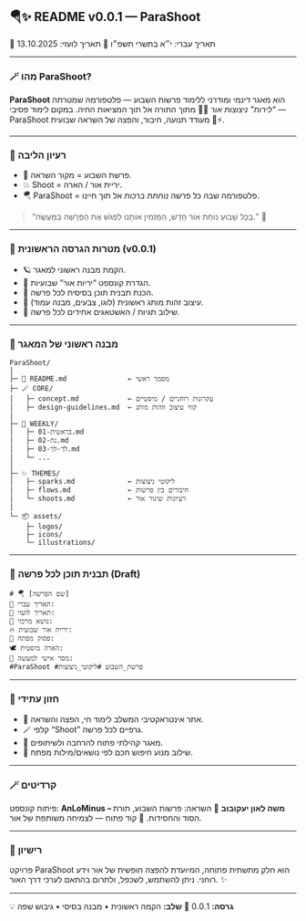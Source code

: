 ## 🪂✨ README v0.0.1 — **ParaShoot**

📅 תאריך עברי: י״א בתשרי תשפ״ו
📅 תאריך לועזי: 13.10.2025

---

### 🪄 **מהו ParaShoot?**

**ParaShoot** הוא מאגר דינמי ומודרני ללימוד פרשות השבוע —
פלטפורמה שמטרתה *“לירות” ניצוצות אור* 📜✨ מתוך התורה אל תוך המציאות החיה.
במקום לימוד פסיבי — ParaShoot מעודד תנועה, חיבור, והפצה של השראה שבועית 🎯⚡.

---

### 🌿 **רעיון הליבה**

* 📖 פרשת השבוע = מקור השראה.
* 💥 Shoot = יריית אור / הארה.
* 🪂 ParaShoot = פלטפורמה שבה כל פרשה *נוחתת ברכות* אל תוך חיינו.

> “בְּכָל שָׁבוּעַ נוֹחֵת אוֹר חָדָשׁ, הַמַּזְמִין אוֹתָנוּ לִפְגֹּשׁ אֶת הַפְּרָשָׁה בַּמַּעֲשֶׂה.” 🌟

---

### 🧭 **מטרות הגרסה הראשונית (v0.0.1)**

* 🪐 הקמת מבנה ראשוני למאגר.
* 🌱 הגדרת קונספט “יריות אור” שבועיות.
* 🧰 הכנת תבנית תוכן בסיסית לכל פרשה.
* 🧭 עיצוב זהות מותג ראשונית (לוגו, צבעים, מבנה עמוד).
* 📜 שילוב תגיות / האשטאגים אחידים לכל פרשה.

---

### 🧱 **מבנה ראשוני של המאגר**

```
ParaShoot/
│
├─ 📜 README.md               ← מסמך ראשי
├─ 🪄 CORE/
│   ├─ concept.md            ← עקרונות רוחניים / מיסטיים
│   ├─ design-guidelines.md  ← קווי עיצוב וזהות מותג
│
├─ 📅 WEEKLY/
│   ├─ 01-בראשית.md
│   ├─ 02-נח.md
│   ├─ 03-לך-לך.md
│   └─ ...
│
├─ ✨ THEMES/
│   ├─ sparks.md             ← ליקוטי ניצוצות
│   ├─ flows.md              ← חיבורים בין פרשות
│   └─ shoots.md             ← רעיונות שיגור אור
│
└─ 📦 assets/
    ├─ logos/
    ├─ icons/
    └─ illustrations/
```

---

### 🧭 **תבנית תוכן לכל פרשה (Draft)**

```
# 🪂 [שם הפרשה]
📅 תאריך עברי:
📅 תאריך לועזי:
🌿 נושא מרכזי:
🔥 יריית אור שבועית:
📖 פסוק מפתח:
🕊️ הארה מיסטית:
💬 מסר אישי למעשה:
#ParaShoot #פרשת_השבוע #ליקוטי_ניצוצות
```

---

### 🌟 **חזון עתידי**

* 📲 אתר אינטראקטיבי המשלב לימוד חי, הפצה והשראה.
* 🪄 קלפי “Shoot” גרפיים לכל פרשה.
* 🧠 מאגר קהילתי פתוח להרחבה ולשיתופים.
* 📡 שילוב מנוע חיפוש חכם לפי נושאים/מילות מפתח.

---

### 🪄 קרדיטים

פיתוח קונספט: **AnLoMinus – משה לאון יעקובוב**
📜 השראה: פרשות השבוע, תורת הסוד והחסידות.
🔗 קוד פתוח — לצמיחה משותפת של אור.

---

### 🧭 רישיון

פרויקט ParaShoot הוא חלק מתשתית פתוחה, המיועדת להפצה חופשית של אור וידע רוחני.
ניתן להשתמש, לשכפל, ולתרום בהתאם לערכי דרך האור. ✨

---

💡 **גרסה:** 0.0.1
🚀 **שלב:** הקמה ראשונית • מבנה בסיסי • גיבוש שפה
